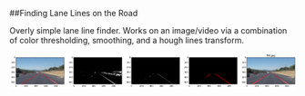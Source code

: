##Finding Lane Lines on the Road 

Overly simple lane line finder. Works on an image/video via a combination of color thresholding, smoothing, and a hough lines transform.

![](frames.png)


